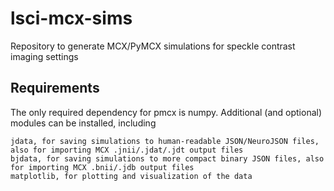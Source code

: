 # lsci-mcx-sims
Repository to generate MCX/PyMCX simulations for speckle contrast imaging settings

## Requirements
The only required dependency for pmcx is numpy. Additional (and optional) modules can be installed, including

    jdata, for saving simulations to human-readable JSON/NeuroJSON files, also for importing MCX .jnii/.jdat/.jdt output files
    bjdata, for saving simulations to more compact binary JSON files, also for importing MCX .bnii/.jdb output files
    matplotlib, for plotting and visualization of the data
